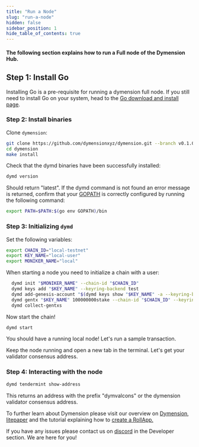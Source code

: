 ```yaml
---
title: "Run a Node"
slug: "run-a-node"
hidden: false
sidebar_position: 1
hide_table_of_contents: true
---
```


#### The following section explains how to run a Full node of the Dymension Hub.

## Step 1: Install Go

Installing Go is a pre-requisite for running a dymension full node. If you still need to install Go on your system, head to the [Go download and install page](https://go.dev/doc/install).

### Step 2: Install binaries

Clone `dymension`:

```sh
git clone https://github.com/dymensionxyz/dymension.git --branch v0.1.0-alpha
cd dymension
make install
```

Check that the dymd binaries have been successfully installed:

```sh
dymd version
```

Should return "latest". If the dymd command is not found an error message is returned, confirm that your [GOPATH](https://go.dev/doc/gopath_code#GOPATH) is correctly configured by running the following command:

```sh
export PATH=$PATH:$(go env GOPATH)/bin
```

### Step 3: Initializing `dymd`

Set the following variables:

```sh
export CHAIN_ID="local-testnet"
export KEY_NAME="local-user"
export MONIKER_NAME="local"
```

When starting a node you need to initialize a chain with a user:

```sh
  dymd init "$MONIKER_NAME" --chain-id "$CHAIN_ID"
  dymd keys add "$KEY_NAME" --keyring-backend test
  dymd add-genesis-account "$(dymd keys show "$KEY_NAME" -a --keyring-backend test)" 100000000000stake
  dymd gentx "$KEY_NAME" 100000000stake --chain-id "$CHAIN_ID" --keyring-backend test
  dymd collect-gentxs
```

Now start the chain!

```sh
dymd start
```

You should have a running local node! Let's run a sample transaction.

Keep the node running and open a new tab in the terminal. Let's get your validator consensus address.

### Step 4: Interacting with the node

```sh
dymd tendermint show-address
```

This returns an address with the prefix "dymvalcons" or the dymension validator consensus address.

To further learn about Dymension please visit our overview on [Dymension](/docs/learn/modular-intro.md), [litepaper](/docs/dymension-litepaper/index.md) and the tutorial explaining how to [create a RollApp.](/docs/developers/getting-started/intro.md)

If you have any issues please contact us on [discord](http://discord.gg/dymension) in the Developer section. We are here for you!
